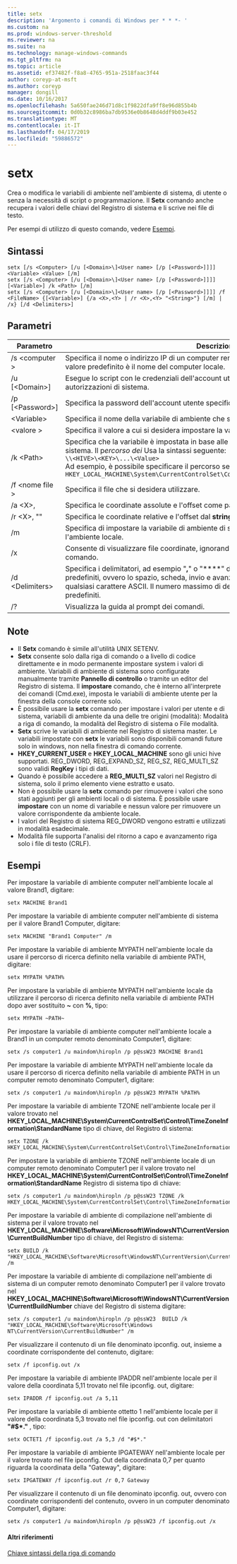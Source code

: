 ```yaml
---
title: setx
description: 'Argomento i comandi di Windows per * * *- '
ms.custom: na
ms.prod: windows-server-threshold
ms.reviewer: na
ms.suite: na
ms.technology: manage-windows-commands
ms.tgt_pltfrm: na
ms.topic: article
ms.assetid: ef37482f-f8a8-4765-951a-2518faac3f44
author: coreyp-at-msft
ms.author: coreyp
manager: dongill
ms.date: 10/16/2017
ms.openlocfilehash: 5a650fae246d71d8c1f9822dfa9ff8e96d855b4b
ms.sourcegitcommit: 0d0b32c8986ba7db9536e0b8648d4ddf9b03e452
ms.translationtype: MT
ms.contentlocale: it-IT
ms.lasthandoff: 04/17/2019
ms.locfileid: "59886572"
---
```

# <a name="setx"></a>setx



Crea o modifica le variabili di ambiente nell'ambiente di sistema, di utente o senza la necessità di script o programmazione. Il **Setx** comando anche recupera i valori delle chiavi del Registro di sistema e li scrive nei file di testo.

Per esempi di utilizzo di questo comando, vedere [Esempi](#BKMK_examples).

## <a name="syntax"></a>Sintassi

```
setx [/s <Computer> [/u [<Domain>\]<User name> [/p [<Password>]]]] <Variable> <Value> [/m]
setx [/s <Computer> [/u [<Domain>\]<User name> [/p [<Password>]]]] [<Variable>] /k <Path> [/m]
setx [/s <Computer> [/u [<Domain>\]<User name> [/p [<Password>]]]] /f <FileName> {[<Variable>] {/a <X>,<Y> | /r <X>,<Y> "<String>"} [/m] | /x} [/d <Delimiters>]
```

## <a name="parameters"></a>Parametri

|Parametro|Descrizione|
|---------|-----------|
|/s \<computer >|Specifica il nome o indirizzo IP di un computer remoto. Non utilizzare le barre rovesciate. Il valore predefinito è il nome del computer locale.|
|/u [\<Domain>\]<User name>|Esegue lo script con le credenziali dell'account utente specificato. Il valore predefinito è le autorizzazioni di sistema.|
|/p [\<Password>]|Specifica la password dell'account utente specificato nella **/u** parametro.|
|\<Variable>|Specifica il nome della variabile di ambiente che si desidera impostare.|
|\<valore >|Specifica il valore a cui si desidera impostare la variabile di ambiente.|
|/k \<Path>|Specifica che la variabile è impostata in base alle informazioni da una chiave del Registro di sistema. Il p*ercorso dei* Usa la sintassi seguente:</br>`\\<HIVE>\<KEY>\...\<Value>`</br>Ad esempio, è possibile specificare il percorso seguente:</br>`HKEY_LOCAL_MACHINE\System\CurrentControlSet\Control\TimeZoneInformation\StandardName`|
|/f \<nome file >|Specifica il file che si desidera utilizzare.|
|/a \<X>,<Y>|Specifica le coordinate assolute e l'offset come parametri di ricerca.|
|/r \<X>,<Y> "<String>"|Specifica le coordinate relative e l'offset dal **stringa** come i parametri di ricerca.|
|/m|Specifica di impostare la variabile di ambiente di sistema. L'impostazione predefinita è l'ambiente locale.|
|/x|Consente di visualizzare file coordinate, ignorando il **/a**, **/r**, e **/d** opzioni della riga di comando.|
|/d \<Delimiters>|Specifica i delimitatori, ad esempio "**,**" o "**\**" da usare oltre i quattro delimitatori predefiniti, ovvero lo spazio, scheda, invio e avanzamento riga. Delimitatori validi includono qualsiasi carattere ASCII. Il numero massimo di delimitatori è 15, inclusi i delimitatori predefiniti.|
|/?|Visualizza la guida al prompt dei comandi.|

## <a name="remarks"></a>Note

-   Il **Setx** comando è simile all'utilità UNIX SETENV.
-   **Setx** consente solo dalla riga di comando o a livello di codice direttamente e in modo permanente impostare system i valori di ambiente. Variabili di ambiente di sistema sono configurate manualmente tramite **Pannello di controllo** o tramite un editor del Registro di sistema. Il **impostare** comando, che è interno all'interprete dei comandi (Cmd.exe), imposta le variabili di ambiente utente per la finestra della console corrente solo.
-   È possibile usare la **setx** comando per impostare i valori per utente e di sistema, variabili di ambiente da una delle tre origini (modalità): Modalità a riga di comando, la modalità del Registro di sistema o File modalità.
-   **Setx** scrive le variabili di ambiente nel Registro di sistema master. Le variabili impostate con **setx** le variabili sono disponibili comandi future solo in windows, non nella finestra di comando corrente.
-   **HKEY_CURRENT_USER** e **HKEY_LOCAL_MACHINE** sono gli unici hive supportati. REG_DWORD, REG_EXPAND_SZ, REG_SZ, REG_MULTI_SZ sono validi **RegKey** i tipi di dati.
-   Quando è possibile accedere a **REG_MULTI_SZ** valori nel Registro di sistema, solo il primo elemento viene estratto e usato.
-   Non è possibile usare la **setx** comando per rimuovere i valori che sono stati aggiunti per gli ambienti locali o di sistema. È possibile usare **impostare** con un nome di variabile e nessun valore per rimuovere un valore corrispondente da ambiente locale.
-   I valori del Registro di sistema REG_DWORD vengono estratti e utilizzati in modalità esadecimale.
-   Modalità file supporta l'analisi del ritorno a capo e avanzamento riga solo i file di testo (CRLF).

## <a name="BKMK_examples"></a>Esempi

Per impostare la variabile di ambiente computer nell'ambiente locale al valore Brand1, digitare:
```
setx MACHINE Brand1
```
Per impostare la variabile di ambiente computer nell'ambiente di sistema per il valore Brand1 Computer, digitare:
```
setx MACHINE "Brand1 Computer" /m
```
Per impostare la variabile di ambiente MYPATH nell'ambiente locale da usare il percorso di ricerca definito nella variabile di ambiente PATH, digitare:
```
setx MYPATH %PATH%
```
Per impostare la variabile di ambiente MYPATH nell'ambiente locale da utilizzare il percorso di ricerca definito nella variabile di ambiente PATH dopo aver sostituito **~** con **%**, tipo:
```
setx MYPATH ~PATH~ 
```
Per impostare la variabile di ambiente computer nell'ambiente locale a Brand1 in un computer remoto denominato Computer1, digitare:
```
setx /s computer1 /u maindom\hiropln /p p@ssW23 MACHINE Brand1
```
Per impostare la variabile di ambiente MYPATH nell'ambiente locale da usare il percorso di ricerca definito nella variabile di ambiente PATH in un computer remoto denominato Computer1, digitare:
```
setx /s computer1 /u maindom\hiropln /p p@ssW23 MYPATH %PATH%
```
Per impostare la variabile di ambiente TZONE nell'ambiente locale per il valore trovato nel **HKEY_LOCAL_MACHINE\System\CurrentControlSet\Control\TimeZoneInformation\StandardName** tipo di chiave, del Registro di sistema:
```
setx TZONE /k HKEY_LOCAL_MACHINE\System\CurrentControlSet\Control\TimeZoneInformation\StandardName 
```
Per impostare la variabile di ambiente TZONE nell'ambiente locale di un computer remoto denominato Computer1 per il valore trovato nel **HKEY_LOCAL_MACHINE\System\CurrentControlSet\Control\TimeZoneInformation\StandardName** Registro di sistema tipo di chiave:
```
setx /s computer1 /u maindom\hiropln /p p@ssW23 TZONE /k HKEY_LOCAL_MACHINE\System\CurrentControlSet\Control\TimeZoneInformation\StandardName 
```
Per impostare la variabile di ambiente di compilazione nell'ambiente di sistema per il valore trovato nel **HKEY_LOCAL_MACHINE\Software\Microsoft\WindowsNT\CurrentVersion\CurrentBuildNumber** tipo di chiave, del Registro di sistema:
```
setx BUILD /k "HKEY_LOCAL_MACHINE\Software\Microsoft\WindowsNT\CurrentVersion\CurrentBuildNumber" /m
```
Per impostare la variabile di ambiente di compilazione nell'ambiente di sistema di un computer remoto denominato Computer1 per il valore trovato nel **HKEY_LOCAL_MACHINE\Software\Microsoft\WindowsNT\CurrentVersion\CurrentBuildNumber** chiave del Registro di sistema digitare:
```
setx /s computer1 /u maindom\hiropln /p p@ssW23  BUILD /k "HKEY_LOCAL_MACHINE\Software\Microsoft\Windows NT\CurrentVersion\CurrentBuildNumber" /m
```
Per visualizzare il contenuto di un file denominato ipconfig. out, insieme a coordinate corrispondente del contenuto, digitare:
```
setx /f ipconfig.out /x
```
Per impostare la variabile di ambiente IPADDR nell'ambiente locale per il valore della coordinata 5,11 trovato nel file ipconfig. out, digitare:
```
setx IPADDR /f ipconfig.out /a 5,11
```
Per impostare la variabile di ambiente ottetto 1 nell'ambiente locale per il valore della coordinata 5,3 trovato nel file ipconfig. out con delimitatori **"#$\*."** , tipo:
```
setx OCTET1 /f ipconfig.out /a 5,3 /d "#$*." 
```
Per impostare la variabile di ambiente IPGATEWAY nell'ambiente locale per il valore trovato nel file ipconfig. Out della coordinata 0,7 per quanto riguarda la coordinata della "Gateway", digitare:
```
setx IPGATEWAY /f ipconfig.out /r 0,7 Gateway 
```
Per visualizzare il contenuto di un file denominato ipconfig. out, ovvero con coordinate corrispondenti del contenuto, ovvero in un computer denominato Computer1, digitare:
```
setx /s computer1 /u maindom\hiropln /p p@ssW23 /f ipconfig.out /x 
```

#### <a name="additional-references"></a>Altri riferimenti

[Chiave sintassi della riga di comando](command-line-syntax-key.md)